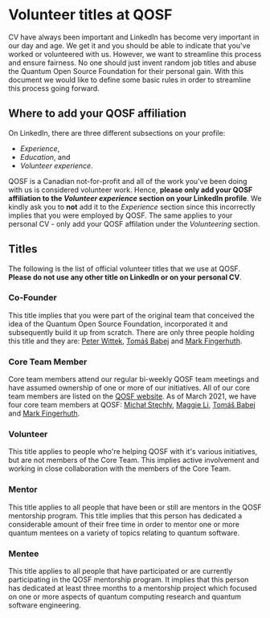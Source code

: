 # Volunteer titles at QOSF

CV have always been important and LinkedIn has become very important in our day and age. We get it and you should be able to indicate that you've worked or volunteered with us.
However, we want to streamline this process and ensure fairness. No one should just invent random job titles and abuse the Quantum Open Source Foundation for their personal gain.
With this document we would like to define some basic rules in order to streamline this process going forward.

## Where to add your QOSF affiliation

On LinkedIn, there are three different subsections on your profile:
- _Experience_,
- _Education_, and
- _Volunteer experience_.

QOSF is a Canadian not-for-profit and all of the work you've been doing with us is considered volunteer work.
Hence, **please only add your QOSF affiliation to the _Volunteer experience_ section on your LinkedIn profile**.
We kindly ask you to **not** add it to the _Experience_ section since this incorrectly implies that you were employed by QOSF.
The same applies to your personal CV - only add your QOSF affilation under the _Volunteering_ section.

## Titles

The following is the list of official volunteer titles that we use at QOSF. **Please do not use any other title on LinkedIn or on your personal CV**.

### Co-Founder
This title implies that you were part of the original team that conceived the
idea of the Quantum Open Source Foundation, incorporated it and subsequently
build it up from scratch. There are only three people holding this title and
they are: [Peter Wittek](https://github.com/peterwittek), [Tomáš Babej](https://github.com/tbabej) and [Mark Fingerhuth](https://github.com/markf94).

### Core Team Member
Core team members attend our regular bi-weekly QOSF team meetings and have
assumed ownership of one or more of our initiatives. All of our core team members are listed
on the [QOSF website](https://qosf.org). As of March 2021, we have four core team
members at QOSF: [Michał Stęchły](https://github.com/mstechly), [Maggie Li](https://github.com/lzylili), [Tomáš Babej](https://github.com/tbabej) and [Mark Fingerhuth](https://github.com/markf94).

### Volunteer
This title applies to people who're helping QOSF with it's various initiatives, 
but are not members of the Core Team. This implies active involvement and working 
in close collaboration with the members of the Core Team.

### Mentor
This title applies to all people that have been or still are mentors in the
QOSF mentorship program. This title implies that this person has dedicated a
considerable amount of their free time in order to mentor one or more quantum
mentees on a variety of topics relating to quantum software.

### Mentee
This title applies to all people that have participated or are currently
participating in the QOSF mentorship program. It implies that this person has
dedicated at least three months to a mentorship project which focused on one
or more aspects of quantum computing research and quantum software engineering.
